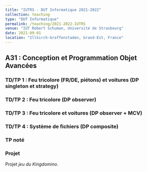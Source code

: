 ```yaml
---
title: "IUTRS - DUT Informatique 2021-2022"
collection: teaching
type: "DUT Informatique"
permalink: /teaching/2021-2022-IUTRS
venue: "IUT Robert Schuman, Université de Strasbourg"
date: 2021-09-01
location: "Illkirch-Graffenstaden, Grand-Est, France"
---
```


## A31 : Conception et Programmation Objet Avancées

### TD/TP 1 : Feu tricolore (FR/DE, piétons) et voitures (DP singleton et strategy)

### TD/TP 2 : Feu tricolore (DP observer)

### TD/TP 3 : Feu tricolore et voitures (DP observer + MCV)

### TD/TP 4 : Système de fichiers (DP composite)

### TP noté

### Projet

Projet *jeu du Kingdomino*.
